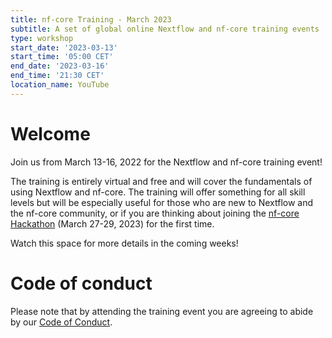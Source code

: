 ```yaml
---
title: nf-core Training - March 2023
subtitle: A set of global online Nextflow and nf-core training events
type: workshop
start_date: '2023-03-13'
start_time: '05:00 CET'
end_date: '2023-03-16'
end_time: '21:30 CET'
location_name: YouTube
---
```


# Welcome

Join us from March 13-16, 2022 for the Nextflow and nf-core training event!

The training is entirely virtual and free and will cover the fundamentals of using Nextflow and nf-core. The training will offer something for all skill levels but will be especially useful for those who are new to Nextflow and the nf-core community, or if you are thinking about joining the [nf-core Hackathon](https://nf-co.re/events/2023/hackathon-march-2023) (March 27-29, 2023) for the first time.

Watch this space for more details in the coming weeks!

# Code of conduct

Please note that by attending the training event you are agreeing to abide by our [Code of Conduct](https://nf-co.re/code_of_conduct).
